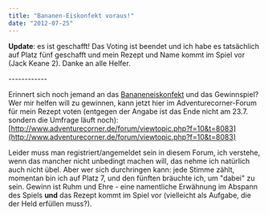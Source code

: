 ```yaml
---
title: "Bananen-Eiskonfekt voraus!"
date: "2012-07-25"
---
```


**Update**: es ist geschafft! Das Voting ist beendet und ich habe es tatsächlich auf Platz fünf geschafft und mein Rezept und Name kommt im Spiel vor (Jack Keane 2). Danke an alle Helfer.

\------------

Erinnert sich noch jemand an das [Bananeneiskonfekt](http://apfeleimer.wordpress.com/2012/07/11/bananen-eiskonfekt-ohne-eis/) und das Gewinnspiel? Wer mir helfen will zu gewinnen, kann jetzt hier im Adventurecorner-Forum für mein Rezept voten (entgegen der Angabe ist das Ende nicht am 23.7. sondern die Umfrage läuft noch): [http://www.adventurecorner.de/forum/viewtopic.php?f=10&t=8083](http://www.adventurecorner.de/forum/viewtopic.php?f=10&t=8083)

Leider muss man registriert/angemeldet sein in diesem Forum, ich verstehe, wenn das mancher nicht unbedingt machen will, das nehme ich natürlich auch nicht übel. Aber wer sich durchringen kann: jede Stimme zählt, momentan bin ich auf Platz 7, und den fünften bräuchte ich, um "dabei" zu sein. Gewinn ist Ruhm und Ehre - eine namentliche Erwähnung im Abspann des Spiels **und** das Rezept kommt im Spiel vor (vielleicht als Aufgabe, die der Held erfüllen muss?).
